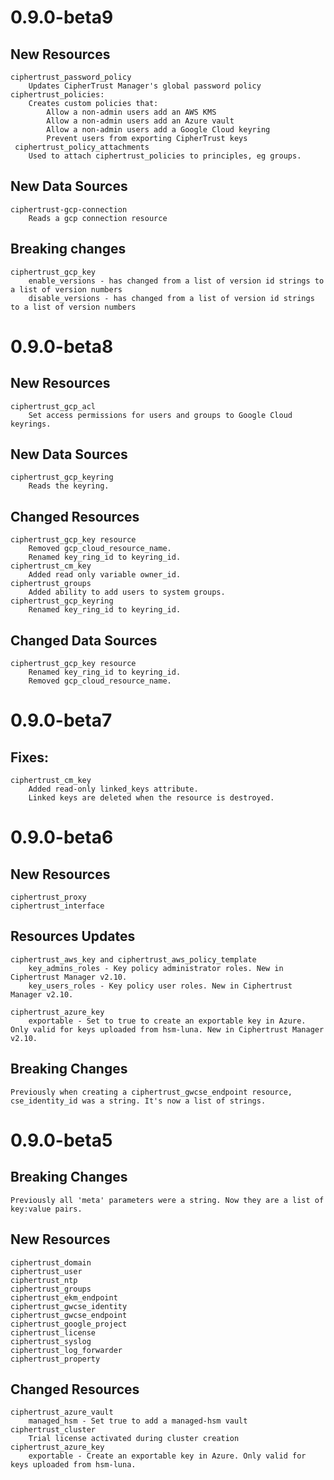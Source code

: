# 0.9.0-beta9

## New Resources
    ciphertrust_password_policy
        Updates CipherTrust Manager's global password policy
    ciphertrust_policies:
        Creates custom policies that:
            Allow a non-admin users add an AWS KMS
            Allow a non-admin users add an Azure vault
            Allow a non-admin users add a Google Cloud keyring
            Prevent users from exporting CipherTrust keys 
     ciphertrust_policy_attachments
        Used to attach ciphertrust_policies to principles, eg groups.

## New Data Sources
    ciphertrust-gcp-connection
        Reads a gcp connection resource

## Breaking changes
    ciphertrust_gcp_key
        enable_versions - has changed from a list of version id strings to a list of version numbers
        disable_versions - has changed from a list of version id strings to a list of version numbers

# 0.9.0-beta8

## New Resources
    ciphertrust_gcp_acl
        Set access permissions for users and groups to Google Cloud keyrings.

## New Data Sources
	ciphertrust_gcp_keyring
		Reads the keyring.
		
## Changed Resources
	ciphertrust_gcp_key resource
		Removed gcp_cloud_resource_name.
		Renamed key_ring_id to keyring_id.
	ciphertrust_cm_key
		Added read only variable owner_id.
	ciphertrust_groups
		Added ability to add users to system groups.
	ciphertrust_gcp_keyring
		Renamed key_ring_id to keyring_id.

## Changed Data Sources
	ciphertrust_gcp_key resource
		Renamed key_ring_id to keyring_id.   
		Removed gcp_cloud_resource_name.

# 0.9.0-beta7

## Fixes:
    ciphertrust_cm_key 
        Added read-only linked_keys attribute.
        Linked keys are deleted when the resource is destroyed.     

# 0.9.0-beta6

## New Resources
    ciphertrust_proxy
    ciphertrust_interface

## Resources Updates
    ciphertrust_aws_key and ciphertrust_aws_policy_template
        key_admins_roles - Key policy administrator roles. New in Ciphertrust Manager v2.10.
        key_users_roles - Key policy user roles. New in Ciphertrust Manager v2.10.

    ciphertrust_azure_key
        exportable - Set to true to create an exportable key in Azure. Only valid for keys uploaded from hsm-luna. New in Ciphertrust Manager v2.10.

## Breaking Changes
    Previously when creating a ciphertrust_gwcse_endpoint resource, cse_identity_id was a string. It's now a list of strings.

# 0.9.0-beta5

## Breaking Changes
    Previously all 'meta' parameters were a string. Now they are a list of key:value pairs.

## New Resources
    ciphertrust_domain
    ciphertrust_user
    ciphertrust_ntp
    ciphertrust_groups
    ciphertrust_ekm_endpoint
    ciphertrust_gwcse_identity
    ciphertrust_gwcse_endpoint
    ciphertrust_google_project
    ciphertrust_license
    ciphertrust_syslog
    ciphertrust_log_forwarder
    ciphertrust_property

## Changed Resources
    ciphertrust_azure_vault
        managed_hsm - Set true to add a managed-hsm vault
    ciphertrust_cluster
    	Trial license activated during cluster creation
    ciphertrust_azure_key
        exportable - Create an exportable key in Azure. Only valid for keys uploaded from hsm-luna.
